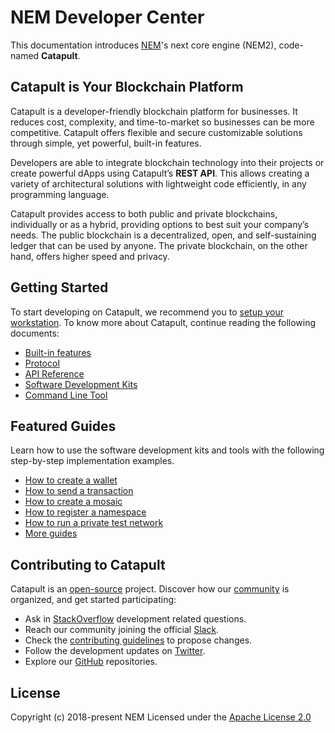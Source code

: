 # NEM Developer Center

This documentation introduces [NEM](https://nem.io)'s next core engine (NEM2), code-named **Catapult**.

## Catapult is Your Blockchain Platform

Catapult is a developer-friendly blockchain platform for businesses.
It reduces cost, complexity, and time-to-market so businesses can be more competitive.
Catapult offers flexible and secure customizable solutions through simple, yet powerful, built-in features.

Developers are able to integrate blockchain technology into their projects or create powerful dApps using Catapult’s **REST API**.
This allows creating a variety of architectural solutions with lightweight code efficiently, in any programming language.

Catapult provides access to both public and private blockchains, individually or as a hybrid, providing options to best suit your company’s needs.
The public blockchain is a decentralized, open, and self-sustaining ledger that can be used by anyone.
The private blockchain, on the other hand, offers higher speed and privacy.

## Getting Started

To start developing on Catapult, we recommend you to [setup your workstation](https://nemtech.github.io/getting-started/setup-workstation.html). To know more about Catapult, continue reading the following documents:

* [Built-in features](https://nemtech.github.io/concepts/account.html)
* [Protocol](https://nemtech.github.io/concepts/cryptography.html)
* [API Reference](https://nemtech.github.io/api.html)
* [Software Development Kits](https://nemtech.github.io/sdk.html)
* [Command Line Tool](https://nemtech.github.io/cli.html)

## Featured Guides

Learn how to use the software development kits and tools with the following step-by-step implementation examples.

* [How to create a wallet](https://nemtech.github.io/guides/account/creating-a-wallet.html)
* [How to send a transaction](https://nemtech.github.io/guides/transfer/sending-a-transfer-transaction.html)
* [How to create a mosaic](https://nemtech.github.io/guides/mosaic/creating-a-mosaic.html)
* [How to register a namespace](https://nemtech.github.io/guides/namespace/registering-a-namespace.html)
* [How to run a private test network](https://nemtech.github.io/guides/network/creating-a-private-test-net.html)
* [More guides](https://nemtech.github.io/guides/category.html)

## Contributing to Catapult

Catapult is an [open-source](https://github.com/nemtech) project. Discover how our [community](https://github.com/nemtech/community/) is organized, and get started participating:

*  Ask in [StackOverflow](https://stackoverflow.com/tags/nem/) development related questions.
*  Reach our community joining the official [Slack](https://join.slack.com/t/nem2/shared_invite/enQtMzY4MDc2NTg0ODgyLWZmZWRiMjViYTVhZjEzOTA0MzUyMTA1NTA5OWQ0MWUzNTA4NjM5OTJhOGViOTBhNjkxYWVhMWRiZDRkOTE0YmU).
*  Check the [contributing guidelines](https://nemtech.github.io/guidelines/suggesting-changes.html) to propose changes.
*  Follow the development updates on [Twitter](https://twitter.com/NEMofficial).
*  Explore our [GitHub](https://github.com/nemtech) repositories.

## License

Copyright (c) 2018-present NEM 
Licensed under the [Apache License 2.0](https://github.com/nemtech/nem2-docs/blob/master/LICENSE)

